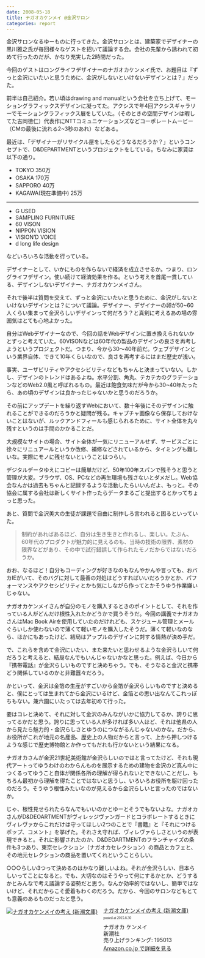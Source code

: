 ```yaml
---
date: 2008-05-18
title: ナガオカケンメイ @金沢サロン
categories: report
---
```


金沢サロンなるゆーものに行ってきた。金沢サロンとは、建築家でデザイナーの黒川雅之氏が毎回様々なゲストを招いて議論する会。会社の先輩から誘われて初めて行ったのだが、かなり充実した2時間だった。

今回のゲストはロングライフデザイナーのナガオカケンメイ氏で、お題目は『ずっと金沢にいたいと思うために、金沢がしないといけないデザインとは？』だった。

前半は自己紹介。若い頃はdrawing and manualという会社を立ち上げて、モーショングラフィックスデザインに凝ってた。アクシスで年4回アクシスギャラリーでモーショングラフィックス展をしていた。（そのときの空間デザインは暇してた吉岡徳仁）代表作にNTTコミュニケーションズなどコーポレートムービー（CMの最後に流れる2~3秒のあれ）などある。

最近は、「デザイナーがリサイクル屋をしたらどうなるだろうか？」というコンセプトで、D&DEPARTMENTというプロジェクトをしている。ちなみに家賃は以下の通り。

+ TOKYO 350万
+ OSAKA 170万
+ SAPPORO 40万
+ KAGAWA(現在準備中) 25万

***

+ G USED
+ SAMPLING FURNITURE
+ 60 VISON
+ NIPPON VISION
+ VISION’D VOICE
+ d long life design

などいろいろな活動を行っている。

デザイナーとして、いかにものを作らないで経済を成立させるか。つまり、ロングライフデザイン。使い続けて経済効果を作る。という考えを首尾一貫している、デザインしないデザイナー、ナガオカケンメイさん。

それで後半は質問を交えて、ずっと金沢にいたいと思うために、金沢がしないといけないデザインとは？について議論。デザイナー、デザイナーの卵が50~60人くらい集まって金沢らしいデザインって何だろう？と真剣に考えるあの場の雰囲気はとても心地よかった。

自分はWebデザイナーなので、今回の話をWebデザインに置き換えられないかとずっと考えていた。60VISONなどは60年代の製品のデザインの良さを再考しようというプロジェクトだ。つまり、今から30〜40年前だ。ウェブデザインという業界自体、できて10年くらいなので、良さを再考するにはまだ歴史が浅い。

事実、ユーザビリティやアクセシビリティなどもちゃんと決まっていない。しかし、デザインのトレンドはあるよね。水平分割、角丸、テカテカのグラデーションなどのWeb2.0風と呼ばれるもの。最近は飽食気味だが今から30~40年たったら、あの頃のデザインは良かったじゃないかと思うのだろうか。

その前にアップデートを繰り返すWebにおいて、数十年後にそのデザインに触れることができるのだろうかと疑問が残る。キャプチャ画像なら保存しておけないことはないが、ルックアンドフィールも感じられるために、サイト全体を丸々残すというのは手間のかかることだ。

大規模なサイトの場合、サイト全体が一気にリニューアルせず、サービスごとに徐々にリニュアールというか改修、補修などされているから、タイミングも難しいな。実際にモノに残せないということはつらい。

デジタルデータゆえにコピーは簡単だけど、50年100年スパンで残そうと思うと管理が大変。ブラウザ、OS、PCなどの再生環境も残さないとダメだし。Web協会なんかは過去もちゃんと記録するような活動したらいいんだよ、もっと。その協会に属する会社は新しくサイト作ったらデータまるごと提出するとかってちょっと思った。

あと、質問で金沢美大の生徒が課題で自由に制作しろ言われると困るといっていた。

> 制約があればあるほど、自分は生き生きと作れるし、楽しい。たぶん、60年代のプロダクトが魅力的に見えるのも、当時の技術の限界、素材の限界などがあり、その中で試行錯誤して作られたモノだからではないだろうか。

おお、なるほど！自分もコーディングが好きなのもなんやかんや言っても、おバカIEがいて、そのバグに対して最善の対処はどうすればいいだろうかとか、パフォーマンスやアクセシビリティとかも気にしながら作ってとかそうゆう作業嫌いじゃない。

ナガオカケンメイさんが自分のモノを購入するときのポイントとして、それを作っている人がどんだけ根性入れたかどうかで買うそうだ。今回の講義でナガオカさんはMac Book Airを使用していたのだけれども、スケジュール管理とメールぐらいしか使わないので薄くて軽いモノを購入したそうだ。薄くて軽いなのなら、ほかにもあったけど、結局はアップルのデザインに対する情熱が決め手だ。

で、これらを含めて金沢にいたい、また来たいと思わせるような金沢らしいて何だろうと考えると、結局なんでもいんじゃないかなと思った。例えば、今日から『携帯電話』が金沢らしいものですと決めちゃう。でも、そうなると金沢と携帯どう関係しているのかと非難囂々だろう。

かといって、金沢は金箔の生産がすごいから金箔が金沢らしいものですと決めると、僕にとっては生まれてから金沢にいるけど、金箔との思い出なんてこれっぽちもない。兼六園にいたっては去年初めて行った。

要はコレと決めて、それに対して金沢のみんながいかに協力してるか、誇りに思ってるかだと思う。誇りに思っている人が多ければ多い人ほど、それは他県の人から見たら魅力的・金沢らしさとゆうのにつながるんじゃないのかな。だから、お役所がこれが地元の名産品、歴史上の人物だからと言って、上から押しつけるような感じで歴史博物館とか作ってもだれも行かないという結果になる。

ナガオカさんが金沢21世紀美術館が金沢らしいのではと言ってたけど、それも現代アートってゆうわけのわからんものを展示するための建物を金沢のど真ん中につくるってゆうこと自体が関係各所の理解が得られないとできないことだし、もちろん最初から理解を得たことではないと思うし、いろいろお役所を駆け回ったのだろう。そうゆう根性みたいなのが見えるから金沢らしいと言ったのではないか。

じゃ、根性見せられたらなんでもいいのかとゆーとそうでもないよな。ナガオカさんがD&DEOARTMENTがヴィレッジヴァンガードとコラボレートするときにヴィレヴァからこれだけは守ってほしい2つのことで『書籍』と『それにつけるポップ、コメント』を挙げた。それさえ守れば、ヴィレヴァらしさというのが表現できると。それに影響されたのか、D&DEOARTMENTのフランチャイズの条件も3つあり、東京セレクション（ナガオカセレクション）の商品とカフェと、その地元セレクションの商品を置いてくれということらしい。

○○○らしい3つって決めるのはかなり難しいよね。それが金沢らしい、日本らしいってことになると。でも、大切なのはそうやって何にするかとか、どうするかとみんなで考え議論する姿勢だと思う。なんか効率的ではないし、簡単ではないけど、それだからこそ愛着もわくのだろう。だから、今回のサロンなどもとても意義のあるものだったと思う。

<div class="azlink-box" style="margin-bottom:0px"><div class="azlink-image" style="float:left"><a href="http://www.amazon.co.jp/exec/obidos/ASIN/4101306214/warikiru-22/" name="azlinklink" target="_blank"><img src="http://ecx.images-amazon.com/images/I/31RQ9lkwOaL._SL160_.jpg" alt="ナガオカケンメイの考え (新潮文庫)" style="border:none" /></a></div><div class="azlink-info" style="float:left;margin-left:15px;line-height:120%"><div class="azlink-name" style="margin-bottom:10px;line-height:120%"><a href="http://www.amazon.co.jp/exec/obidos/ASIN/4101306214/warikiru-22/" name="azlinklink" target="_blank">ナガオカケンメイの考え (新潮文庫)</a><div class="azlink-powered-date" style="font-size:7pt;margin-top:5px;font-family:verdana;line-height:120%">posted at 2015.6.30</div></div><div class="azlink-detail">ナガオカ ケンメイ<br />新潮社<br />売り上げランキング: 195013<br /></div><div class="azlink-link" style="margin-top:5px"><a href="http://www.amazon.co.jp/exec/obidos/ASIN/4101306214/warikiru-22/" target="_blank">Amazon.co.jp で詳細を見る</a></div></div><div class="azlink-footer" style="clear:left"></div></div>